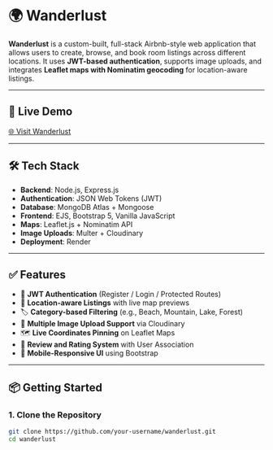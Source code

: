 # 🌍 Wanderlust

**Wanderlust** is a custom-built, full-stack Airbnb-style web application that allows users to create, browse, and book room listings across different locations. It uses **JWT-based authentication**, supports image uploads, and integrates **Leaflet maps with Nominatim geocoding** for location-aware listings.

---

## 🔗 Live Demo

[🌐 Visit Wanderlust](https://wanderlust-1-o5jj.onrender.com)  

---

## 🛠️ Tech Stack

- **Backend**: Node.js, Express.js
- **Authentication**: JSON Web Tokens (JWT)
- **Database**: MongoDB Atlas + Mongoose
- **Frontend**: EJS, Bootstrap 5, Vanilla JavaScript
- **Maps**: Leaflet.js + Nominatim API
- **Image Uploads**: Multer + Cloudinary
- **Deployment**: Render

---

## ✅ Features

- 🔐 **JWT Authentication** (Register / Login / Protected Routes)
- 📍 **Location-aware Listings** with live map previews
- 🏷️ **Category-based Filtering** (e.g., Beach, Mountain, Lake, Forest)
- 📸 **Multiple Image Upload Support** via Cloudinary
- 🗺️ **Live Coordinates Pinning** on Leaflet Maps
- 📝 **Review and Rating System** with User Association
- 📱 **Mobile-Responsive UI** using Bootstrap

---

## 📦 Getting Started

### 1. Clone the Repository

```bash
git clone https://github.com/your-username/wanderlust.git
cd wanderlust

